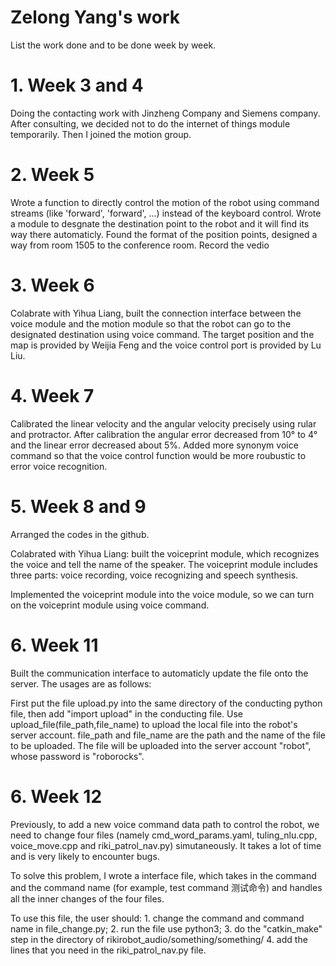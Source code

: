 # Zelong Yang's work
List the work done and to be done week by week.
   # 1. Week 3 and 4</br>
   Doing the contacting work with Jinzheng Company and Siemens company. After consulting, we decided not to do the internet of things module temporarily. Then I joined the motion group.
   # 2. Week 5</br>
   Wrote a function to directly control the motion of the robot using command streams (like 'forward', 'forward', ...) instead of the keyboard control.
   Wrote a module to desgnate the destination point to the robot and it will find its way there automaticly.
   Found the format of the position points, designed a way from room 1505 to the conference room. Record the vedio
   # 3. Week 6</br>
   Colabrate with Yihua Liang, built the connection interface between the voice module and the motion module so that the robot can go to the designated destination using voice command. The target position and the map is provided by Weijia Feng and the voice control port is provided by Lu Liu. 
   # 4. Week 7</br>
   Calibrated the linear velocity and the angular velocity precisely using rular and protractor. After calibration the angular error decreased from 10° to 4° and the linear error decreased about 5%.
   Added more synonym voice command so that the voice control function would be more roubustic to error voice recognition.
   # 5. Week 8 and 9</br>
   Arranged the codes in the github.
   
   Colabrated with Yihua Liang: built the voiceprint module, which recognizes the voice and tell the name of the speaker.
   The voiceprint module includes three parts: voice recording, voice recognizing and speech synthesis.
   
   Implemented the voiceprint module into the voice module, so we can turn on the voiceprint module using voice command.
   # 6. Week 11</br>
   Built the communication interface to automaticly update the file onto the server. The usages are as follows:
   
   First put the file upload.py into the same directory of the conducting python file, then add "import upload" in the conducting file. Use upload_file(file_path,file_name) to upload the local file into the robot's server account. file_path and file_name are the path and the name of the file to be uploaded. The file will be uploaded into the server account "robot", whose password is "roborocks".
   # 6. Week 12</br>
   Previously, to add a new voice command data path to control the robot, we need to change four files (namely cmd_word_params.yaml, tuling_nlu.cpp, voice_move.cpp and riki_patrol_nav.py) simutaneously. It takes a lot of time and is very likely to encounter bugs.
   
   To solve this problem, I wrote a interface file, which takes in the command and the command name (for example, test command 测试命令) and handles all the inner changes of the four files.
   
   To use this file, the user should: 1. change the command and command name in file_change.py; 2. run the file use python3; 3. do the "catkin_make" step in the directory of rikirobot_audio/something/something/ 4. add the lines that you need in the riki_patrol_nav.py file.

